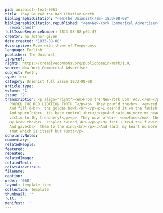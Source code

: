 ```yaml
---
pid: unionist--text-0061
title: They Poured the Red Libation Forth
bibliographicCitation: "<em>The Unionist</em> 1833-08-08"
bibliographicCitation.republished: "<em>New-York Commerical Advertiser</em> (not yet
  researched)"
fullIssueSequenceNumber: 1833-08-08 p04.47
creator: no author given
date.created: '1833-08-08'
description: Poem with theme of Temperance
language: English
publisher: The Unionist
IsPartOf: 
rights: https://creativecommons.org/publicdomain/mark/1.0/
source: New-York Commercial Advertiser
subject: Poetry
type: Text
category: Unionist full issue 1833-08-08
article.type: 
volume: '1'
issue: '2'
transcription: <p align="right"><em>From the New-York Com. Adv.</em></p><p align="center">“THEY
  POURED THE RED LIBATION FORTH.”</p><p>  They pour’d the<br>  <em>red libation</em>  forth,<br></p><p>  &nbsp;&nbsp;&nbsp;&nbsp;&nbsp;&nbsp;&nbsp;&nbsp;&nbsp;&nbsp;&nbsp;
  And fill’d<br>  the golden bowl;<br></p><p>I dash’d it on the famish’d earth,</p><p>  &nbsp;&nbsp;&nbsp;&nbsp;&nbsp;&nbsp;&nbsp;&nbsp;&nbsp;&nbsp;&nbsp;
  And spurn’d<br>  its base control.<br></p><p>And said—no more my peace shall be,</p><p>A
  victim to thy treachery!</p><p>  They wove of<br>  <em>Fame</em>  the blooming wreath,<br></p><p>  &nbsp;&nbsp;&nbsp;&nbsp;&nbsp;&nbsp;&nbsp;&nbsp;&nbsp;&nbsp;&nbsp;
  My brow the<br>  chaplet twined;<br></p><p>My feet I trod the flowers beneath,</p><p>  &nbsp;&nbsp;&nbsp;&nbsp;&nbsp;&nbsp;&nbsp;&nbsp;&nbsp;&nbsp;&nbsp;
  And gave<br>  them to the wind;<br></p><p>And said, my heart no more shall trust</p><p>To
  that which is itself but dust!</p>
scholarlyNotes: 
commentary: 
relatedPeople: 
featured: 
repeated: 
relatedImage: 
relatedText: 
relatedTextIssue: 
filename: 
caption: 
order: '060'
layout: template_item
collection: template
thumbnail: ''
full: ''
manifest: ''
---
```

